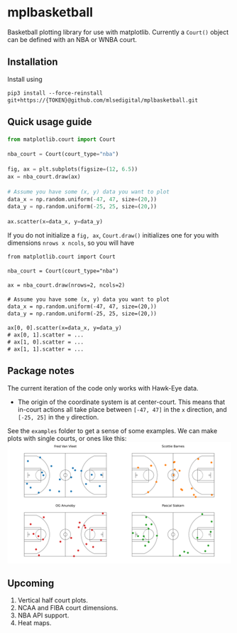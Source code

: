 # mplbasketball
Basketball plotting library for use with matplotlib. Currently a `Court()` object can be defined with an NBA or WNBA court. 

## Installation
Install using 
```
pip3 install --force-reinstall git+https://{TOKEN}@github.com/mlsedigital/mplbasketball.git 
```

## Quick usage guide

```python
from matplotlib.court import Court

nba_court = Court(court_type="nba")

fig, ax = plt.subplots(figsize=(12, 6.5))
ax = nba_court.draw(ax)

# Assume you have some (x, y) data you want to plot
data_x = np.random.uniform(-47, 47, size=(20,))
data_y = np.random.uniform(-25, 25, size=(20,))

ax.scatter(x=data_x, y=data_y)
```

If you do not initialize a `fig, ax`, `Court.draw()` initializes one for you with dimensions `nrows x ncols`, so you will have 
```
from matplotlib.court import Court

nba_court = Court(court_type="nba")

ax = nba_court.draw(nrows=2, ncols=2)

# Assume you have some (x, y) data you want to plot
data_x = np.random.uniform(-47, 47, size=(20,))
data_y = np.random.uniform(-25, 25, size=(20,))

ax[0, 0].scatter(x=data_x, y=data_y)
# ax[0, 1].scatter = ...
# ax[1, 0].scatter = ...
# ax[1, 1].scatter = ...
```

## Package notes

The current iteration of the code only works with Hawk-Eye data. 
- The origin of the coordinate system is at center-court. This means that in-court actions all take place between `[-47, 47]` in the `x` direction, and `[-25, 25]` in the `y` direction. 

See the `examples` folder to get a sense of some examples. We can make plots with single courts, or ones like this:
<img src="./examples/sample_plot.png">

## Upcoming

1. Vertical half court plots. 
2. NCAA and FIBA court dimensions.
3. NBA API support. 
4. Heat maps.